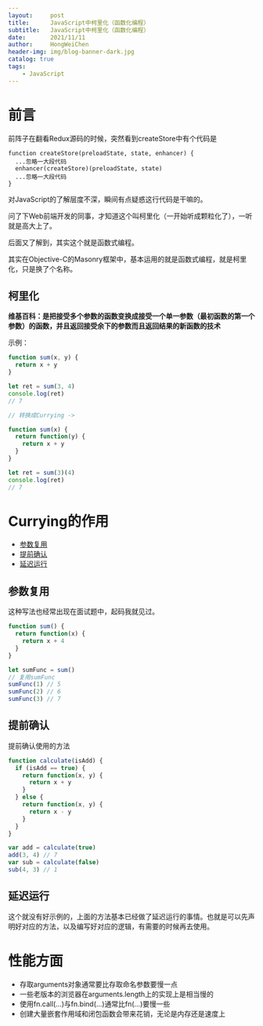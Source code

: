 ```yaml
---
layout:     post
title:      JavaScript中柯里化（函数化编程）
subtitle:   JavaScript中柯里化（函数化编程）
date:       2021/11/11
author:     HongWeiChen
header-img: img/blog-banner-dark.jpg
catalog: true
tags:
    - JavaScript
---
```


# 前言

前阵子在翻看Redux源码的时候，突然看到createStore中有个代码是
```
function createStore(preloadState, state, enhancer) {
  ...忽略一大段代码
  enhancer(createStore)(preloadState, state)
  ...忽略一大段代码
}
```
对JavaScript的了解层度不深，瞬间有点疑惑这行代码是干嘛的。

问了下Web前端开发的同事，才知道这个叫柯里化（一开始听成颗粒化了），一听就是高大上了。

后面又了解到，其实这个就是函数式编程。

其实在Objective-C的Masonry框架中，基本运用的就是函数式编程，就是柯里化，只是换了个名称。

## 柯里化

**维基百科：是把接受多个参数的函数变换成接受一个单一参数（最初函数的第一个参数）的函数，并且返回接受余下的参数而且返回结果的新函数的技术**

示例：
```JavaScript
function sum(x, y) {
  return x + y
}

let ret = sum(3, 4)
console.log(ret)
// 7

// 转换成Currying ->

function sum(x) {
  return function(y) {
    return x + y
  }
}

let ret = sum(3)(4)
console.log(ret)
// 7
```

# Currying的作用

- [参数复用](#参数复用)
- [提前确认](#提前确认)
- [延迟运行](#延迟运行)

## 参数复用
这种写法也经常出现在面试题中，起码我就见过。
```JavaScript
function sum() {
  return function(x) {
    return x + 4
  }
}

let sumFunc = sum()
// 复用sumFunc
sumFunc(1) // 5
sumFunc(2) // 6
sumFunc(3) // 7
```

## 提前确认
提前确认使用的方法
```JavaScript
function calculate(isAdd) {
  if (isAdd == true) {
    return function(x, y) {
      return x + y
    }
  } else {
    return function(x, y) {
      return x - y
    }
  }
}

var add = calculate(true)
add(3, 4) // 7
var sub = calculate(false)
sub(4, 3) // 1
```

## 延迟运行
这个就没有好示例的，上面的方法基本已经做了延迟运行的事情。也就是可以先声明好对应的方法，以及编写好对应的逻辑，有需要的时候再去使用。

# 性能方面

- 存取arguments对象通常要比存取命名参数要慢一点
- 一些老版本的浏览器在arguments.length上的实现上是相当慢的
- 使用fn.call(...)与fn.bind(...)通常比fn(...)要慢一些
- 创建大量嵌套作用域和闭包函数会带来花销，无论是内存还是速度上

